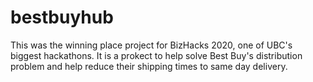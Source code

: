 # bestbuyhub
This was the winning place project for BizHacks 2020, one of UBC's biggest hackathons.
It is a prokect to help solve Best Buy's distribution problem and help reduce their shipping times to same day delivery.
